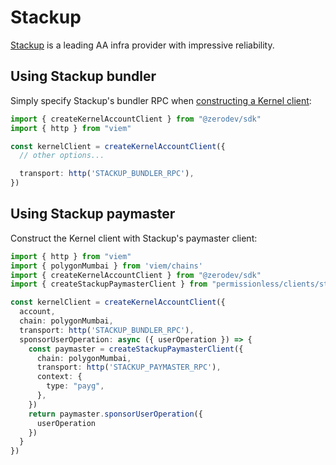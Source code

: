 # Stackup

[Stackup](https://stackup.sh/) is a leading AA infra provider with impressive reliability.

## Using Stackup bundler

Simply specify Stackup's bundler RPC when [constructing a Kernel client](/sdk/core-api/create-account#standard-api):

```typescript
import { createKernelAccountClient } from "@zerodev/sdk"
import { http } from "viem"

const kernelClient = createKernelAccountClient({
  // other options...

  transport: http('STACKUP_BUNDLER_RPC'),
})
```

## Using Stackup paymaster

Construct the Kernel client with Stackup's paymaster client:

```typescript
import { http } from "viem"
import { polygonMumbai } from 'viem/chains'
import { createKernelAccountClient } from "@zerodev/sdk"
import { createStackupPaymasterClient } from "permissionless/clients/stackup"

const kernelClient = createKernelAccountClient({
  account,
  chain: polygonMumbai,
  transport: http('STACKUP_BUNDLER_RPC'),
  sponsorUserOperation: async ({ userOperation }) => {
    const paymaster = createStackupPaymasterClient({
      chain: polygonMumbai,
      transport: http('STACKUP_PAYMASTER_RPC'),
      context: {
        type: "payg",
      },
    })
    return paymaster.sponsorUserOperation({
      userOperation
    })
  }
})
```
